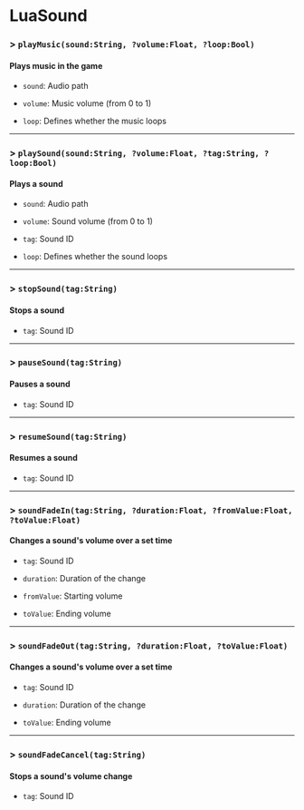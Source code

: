 # LuaSound

### > `playMusic(sound:String, ?volume:Float, ?loop:Bool)`

#### Plays music in the game 

- `sound`: Audio path 

- `volume`: Music volume (from 0 to 1) 

- `loop`: Defines whether the music loops 

---

### > `playSound(sound:String, ?volume:Float, ?tag:String, ?loop:Bool)`

#### Plays a sound 

- `sound`: Audio path 

- `volume`: Sound volume (from 0 to 1) 

- `tag`: Sound ID 

- `loop`: Defines whether the sound loops 

---

### > `stopSound(tag:String)`

#### Stops a sound 

- `tag`: Sound ID 

---

### > `pauseSound(tag:String)`

#### Pauses a sound 

- `tag`: Sound ID 

---

### > `resumeSound(tag:String)`

#### Resumes a sound 

- `tag`: Sound ID 

---

### > `soundFadeIn(tag:String, ?duration:Float, ?fromValue:Float, ?toValue:Float)`

#### Changes a sound's volume over a set time 

- `tag`: Sound ID 

- `duration`: Duration of the change 

- `fromValue`: Starting volume 

- `toValue`: Ending volume 

---

### > `soundFadeOut(tag:String, ?duration:Float, ?toValue:Float)`

#### Changes a sound's volume over a set time 

- `tag`: Sound ID 

- `duration`: Duration of the change 

- `toValue`: Ending volume 

---

### > `soundFadeCancel(tag:String)`

#### Stops a sound's volume change 

- `tag`: Sound ID 

